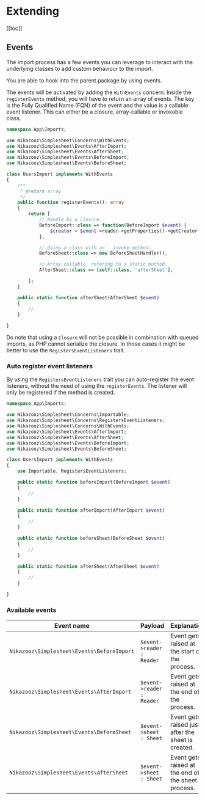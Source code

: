 # Extending

[[toc]]

## Events

The import process has a few events you can leverage to interact with the underlying
classes to add custom behaviour to the import.

You are able to hook into the parent package by using events.

The events will be activated by adding the `WithEvents` concern. Inside the `registerEvents` method, you
will have to return an array of events. The key is the Fully Qualified Name (FQN) of the event and the value is a callable event listener.
This can either be a closure, array-callable or invokable class.

```php
namespace App\Imports;

use Nikazooz\Simplesheet\Concerns\WithEvents;
use Nikazooz\Simplesheet\Events\AfterImport;
use Nikazooz\Simplesheet\Events\AfterSheet;
use Nikazooz\Simplesheet\Events\BeforeImport;
use Nikazooz\Simplesheet\Events\BeforeSheet;

class UsersImport implements WithEvents
{
    /**
     * @return array
     */
    public function registerEvents(): array
    {
        return [
            // Handle by a closure.
            BeforeImport::class => function(BeforeImport $event) {
                $creator = $event->reader->getProperties()->getCreator();
            },

            // Using a class with an __invoke method.
            BeforeSheet::class => new BeforeSheetHandler(),

            // Array callable, refering to a static method.
            AfterSheet::class => [self::class, 'afterSheet'],

        ];
    }

    public static function afterSheet(AfterSheet $event)
    {
        //
    }

}
```

Do note that using a `Closure` will not be possible in combination with queued imports, as PHP cannot serialize the closure.
In those cases it might be better to use the `RegistersEventListeners` trait.

### Auto register event listeners

By using the `RegistersEventListeners` trait you can auto-register the event listeners,
without the need of using the `registerEvents`. The listener will only be registered if the method is created.

```php
namespace App\Imports;

use Nikazooz\Simplesheet\Concerns\Importable;
use Nikazooz\Simplesheet\Concerns\RegistersEventListeners;
use Nikazooz\Simplesheet\Concerns\WithEvents;
use Nikazooz\Simplesheet\Events\AfterImport;
use Nikazooz\Simplesheet\Events\AfterSheet;
use Nikazooz\Simplesheet\Events\BeforeImport;
use Nikazooz\Simplesheet\Events\BeforeSheet;

class UsersImport implements WithEvents
{
    use Importable, RegistersEventListeners;

    public static function beforeImport(BeforeImport $event)
    {
        //
    }

    public static function afterImport(AfterImport $event)
    {
        //
    }

    public static function beforeSheet(BeforeSheet $event)
    {
        //
    }

    public static function afterSheet(AfterSheet $event)
    {
        //
    }

}
```

### Available events

| Event name | Payload | Explanation |
|---- |----| ----|
|`Nikazooz\Simplesheet\Events\BeforeImport` | `$event->reader : Reader` | Event gets raised at the start of the process. |
| `Nikazooz\Simplesheet\Events\AfterImport` | `$event->reader : Reader` | Event gets raised at the end of the  process.|
| `Nikazooz\Simplesheet\Events\BeforeSheet` | `$event->sheet : Sheet` | Event gets raised just after the sheet is created. |
| `Nikazooz\Simplesheet\Events\AfterSheet` | `$event->sheet : Sheet` | Event gets raised at the end of the sheet process. |

